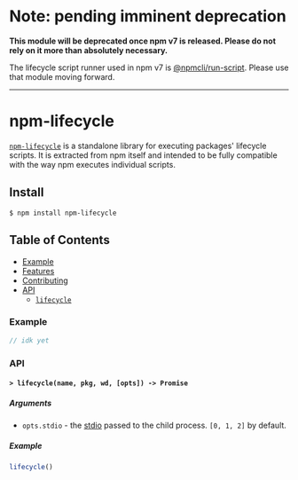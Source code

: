 # Note: pending imminent deprecation

**This module will be deprecated once npm v7 is released.  Please do not rely
on it more than absolutely necessary.**

The lifecycle script runner used in npm v7 is
[@npmcli/run-script](http://npm.im/@npmcli/run-script).  Please use that
module moving forward.

-----

# npm-lifecycle

[`npm-lifecycle`](https://github.com/npm/npm-lifecycle) is a standalone library for
executing packages' lifecycle scripts. It is extracted from npm itself and
intended to be fully compatible with the way npm executes individual scripts.

## Install

`$ npm install npm-lifecycle`

## Table of Contents

* [Example](#example)
* [Features](#features)
* [Contributing](#contributing)
* [API](#api)
  * [`lifecycle`](#lifecycle)

### Example

```javascript
// idk yet
```

### API

#### <a name="lifecycle"></a> `> lifecycle(name, pkg, wd, [opts]) -> Promise`

##### Arguments

* `opts.stdio` - the [stdio](https://nodejs.org/api/child_process.html#child_process_options_stdio)
passed to the child process. `[0, 1, 2]` by default.

##### Example

```javascript
lifecycle()
```
